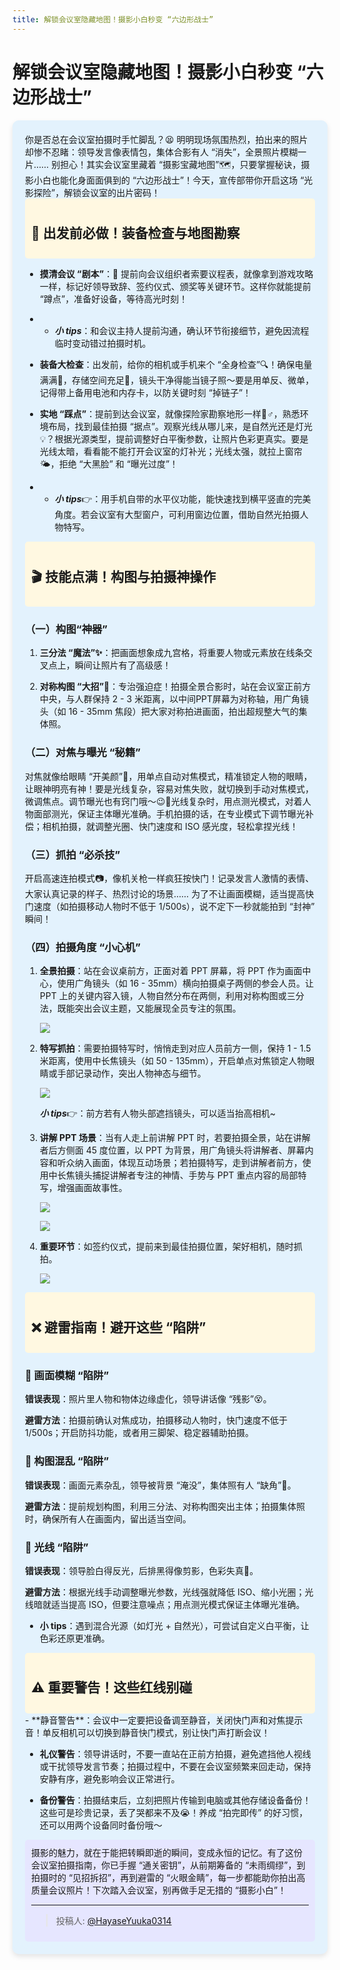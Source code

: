 ```yaml
---
title: 解锁会议室隐藏地图！摄影小白秒变 “六边形战士”
---
```


# 解锁会议室隐藏地图！摄影小白秒变 “六边形战士”
<div style="background-color: #e3f2fd; padding: 20px; border-radius: 10px; box-shadow: 0 4px 8px rgba(0, 0, 0, 0.1);">
你是否总在会议室拍摄时手忙脚乱？😫 明明现场氛围热烈，拍出来的照片却惨不忍睹：领导发言像表情包，集体合影有人 “消失”，全景照片模糊一片…… 别担心！其实会议室里藏着 “摄影宝藏地图”🗺️，只要掌握秘诀，摄影小白也能化身面面俱到的 “六边形战士”！今天，宣传部带你开启这场 “光影探险”，解锁会议室的出片密码！

<div style="background-color: #fff8e1; padding: 10px; border-radius: 5px;">
  <h2>📸 出发前必做！装备检查与地图勘察</h2>
</div>

- **摸清会议 “剧本”**：📅 提前向会议组织者索要议程表，就像拿到游戏攻略一样，标记好领导致辞、签约仪式、颁奖等关键环节。这样你就能提前 “蹲点”，准备好设备，等待高光时刻！

- - ***小 tips***：和会议主持人提前沟通，确认环节衔接细节，避免因流程临时变动错过拍摄时机。

- **装备大检查**：出发前，给你的相机或手机来个 “全身检查”🔍！确保电量满满🔋，存储空间充足📀，镜头干净得能当镜子照～要是用单反、微单，记得带上备用电池和内存卡，以防关键时刻 “掉链子”！

- **实地 “踩点”**：提前到达会议室，就像探险家勘察地形一样🚶♂️，熟悉环境布局，找到最佳拍摄 “据点”。观察光线从哪儿来，是自然光还是灯光💡？根据光源类型，提前调整好白平衡参数，让照片色彩更真实。要是光线太暗，看看能不能打开会议室的灯补光；光线太强，就拉上窗帘🌤️，拒绝 “大黑脸” 和 “曝光过度”！

- - ***小 tips***👉：用手机自带的水平仪功能，能快速找到横平竖直的完美角度。若会议室有大型窗户，可利用窗边位置，借助自然光拍摄人物特写。
<div style="background-color:  #fff8e1; padding: 10px; border-radius: 5px;">
  <h2>🎬 技能点满！构图与拍摄神操作</h2>
</div>

  ### （一）构图“神器”

  1. **三分法 “魔法”✨**：把画面想象成九宫格，将重要人物或元素放在线条交叉点上，瞬间让照片有了高级感！

  1. **对称构图 “大招”🤩**：专治强迫症！拍摄全景合影时，站在会议室正前方中央，与人群保持 2 - 3 米距离，以中间PPT屏幕为对称轴，用广角镜头（如 16 - 35mm 焦段）把大家对称拍进画面，拍出超规整大气的集体照。

  ### （二）对焦与曝光 “秘籍”

对焦就像给眼睛 “开美颜”👀，用单点自动对焦模式，精准锁定人物的眼睛，让眼神明亮有神！要是光线复杂，容易对焦失败，就切换到手动对焦模式，微调焦点。调节曝光也有窍门哦～😉🤳光线复杂时，用点测光模式，对着人物面部测光，保证主体曝光准确。手机拍摄的话，在专业模式下调节曝光补偿；相机拍摄，就调整光圈、快门速度和 ISO 感光度，轻松拿捏光线！

  ### （三）抓拍 “必杀技”

开启高速连拍模式📷，像机关枪一样疯狂按快门！记录发言人激情的表情、大家认真记录的样子、热烈讨论的场景…… 为了不让画面模糊，适当提高快门速度（如拍摄移动人物时不低于 1/500s），说不定下一秒就能拍到 “封神” 瞬间！

  ### （四）拍摄角度 “小心机”

  1. **全景拍摄**：站在会议桌前方，正面对着 PPT 屏幕，将 PPT 作为画面中心，使用广角镜头（如 16 - 35mm）横向拍摄桌子两侧的参会人员。让 PPT 上的关键内容入镜，人物自然分布在两侧，利用对称构图或三分法，既能突出会议主题，又能展现全员专注的氛围。

     ![](https://picx.zhimg.com/80/v2-5f3ebe4cb2ffab356591fd100c4b0fee_1440w.jpeg)

     

  1. **特写抓拍**：需要拍摄特写时，悄悄走到对应人员前方一侧，保持 1 - 1.5 米距离，使用中长焦镜头（如 50 - 135mm），开启单点对焦锁定人物眼睛或手部记录动作，突出人物神态与细节。

       ![](https://pic1.zhimg.com/80/v2-a40d09bdbdbe6c4f494825842d07df8d_1440w.jpeg)

       ***小 tips***👉：前方若有人物头部遮挡镜头，可以适当抬高相机~

       

  1. **讲解 PPT 场景**：当有人走上前讲解 PPT 时，若要拍摄全景，站在讲解者后方侧面 45 度位置，以 PPT 为背景，用广角镜头将讲解者、屏幕内容和听众纳入画面，体现互动场景；若拍摄特写，走到讲解者前方，使用中长焦镜头捕捉讲解者专注的神情、手势与 PPT 重点内容的局部特写，增强画面故事性。

       ![](https://picx.zhimg.com/80/v2-cf548b04a2a2a7220f8193216c676b73_1440w.jpeg)
       
       
       
       ![](https://pic1.zhimg.com/80/v2-33f70fd3ddc0b40a89a4a839bd3ddb2a_1440w.jpeg)
       
       
       
  1. **重要环节**：如签约仪式，提前来到最佳拍摄位置，架好相机，随时抓拍。
     
        ![](https://pic1.zhimg.com/80/v2-fc56f986afc32f244e705f27e2993b6e_1440w.jpeg)
<div style="background-color:  #fff8e1; padding: 10px; border-radius: 5px;">
  <h2> ❌ 避雷指南！避开这些 “陷阱”</h2>
</div>

### 🔹 画面模糊 “陷阱”

**错误表现**：照片里人物和物体边缘虚化，领导讲话像 “残影”😵。

**避雷方法**：拍摄前确认对焦成功，拍摄移动人物时，快门速度不低于 1/500s；开启防抖功能，或者用三脚架、稳定器辅助拍摄。

### 🔹 构图混乱 “陷阱”

**错误表现**：画面元素杂乱，领导被背景 “淹没”，集体照有人 “缺角”🧐。

**避雷方法**：提前规划构图，利用三分法、对称构图突出主体；拍摄集体照时，确保所有人在画面内，留出适当空间。

### 🔹 光线 “陷阱”

**错误表现**：领导脸白得反光，后排黑得像剪影，色彩失真🌈。

**避雷方法**：根据光线手动调整曝光参数，光线强就降低 ISO、缩小光圈；光线暗就适当提高 ISO，但要注意噪点；用点测光模式保证主体曝光准确。

- **小 tips**：遇到混合光源（如灯光 + 自然光），可尝试自定义白平衡，让色彩还原更准确。
<div style="background-color:  #fff8e1; padding: 10px; border-radius: 5px;">
  <h2> ⚠️ 重要警告！这些红线别碰</h2>
</div>
- **静音警告**：会议中一定要把设备调至静音，关闭快门声和对焦提示音！单反相机可以切换到静音快门模式，别让快门声打断会议！

- **礼仪警告**：领导讲话时，不要一直站在正前方拍摄，避免遮挡他人视线或干扰领导发言节奏；拍摄过程中，不要在会议室频繁来回走动，保持安静有序，避免影响会议正常进行。

- **备份警告**：拍摄结束后，立刻把照片传输到电脑或其他存储设备备份！这些可是珍贵记录，丢了哭都来不及😭！养成 “拍完即传” 的好习惯，还可以用两个设备同时备份哦～


<div style="background-color: #e6e6ff; padding: 10px; border-radius: 5px;">
摄影的魅力，就在于能把转瞬即逝的瞬间，变成永恒的记忆。有了这份会议室拍摄指南，你已手握 “通关密钥”，从前期筹备的 “未雨绸缪”，到拍摄时的 “见招拆招”，再到避雷的 “火眼金睛”，每一步都能助你拍出高质量会议照片！下次踏入会议室，别再做手足无措的 “摄影小白”！

---

> 投稿人: [@HayaseYuuka0314](https://github.com/HayaseYuuka0314)
